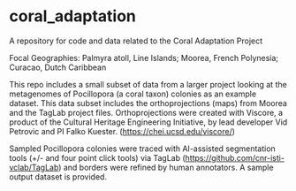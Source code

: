 # coral_adaptation
A repository for code and data related to the Coral Adaptation Project 

Focal Geographies: Palmyra atoll, Line Islands; Moorea, French Polynesia; Curacao, Dutch Caribbean 

This repo includes a small subset of data from a larger project looking at the metagenomes of Pocillopora (a coral taxon) colonies as an example dataset. This data subset includes the orthoprojections (maps) from Moorea and the TagLab project files. Orthoprojections were created with Viscore, a product of the Cultural Heritage Engineering Initiative, by lead developer Vid Petrovic and PI Falko Kuester. (https://chei.ucsd.edu/viscore/) 

Sampled Pocillopora colonies were traced with AI-assisted segmentation tools (+/- and four point click tools) via TagLab (https://github.com/cnr-isti-vclab/TagLab) and borders were refined by human annotators. A sample output dataset is provided. 
